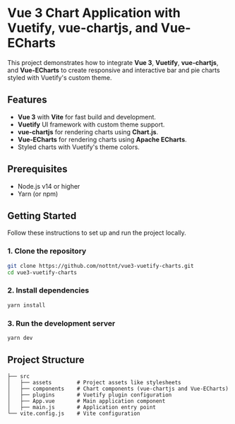 # Vue 3 Chart Application with Vuetify, vue-chartjs, and Vue-ECharts

This project demonstrates how to integrate **Vue 3**, **Vuetify**, **vue-chartjs**, and **Vue-ECharts** to create responsive and interactive bar and pie charts styled with Vuetify's custom theme.

## Features

- **Vue 3** with **Vite** for fast build and development.
- **Vuetify** UI framework with custom theme support.
- **vue-chartjs** for rendering charts using **Chart.js**.
- **Vue-ECharts** for rendering charts using **Apache ECharts**.
- Styled charts with Vuetify's theme colors.

## Prerequisites

- Node.js v14 or higher
- Yarn (or npm)

## Getting Started

Follow these instructions to set up and run the project locally.

### 1. Clone the repository

```bash
git clone https://github.com/nottnt/vue3-vuetify-charts.git
cd vue3-vuetify-charts
```

### 2. Install dependencies

```bash
yarn install
```

### 3. Run the development server

```bash
yarn dev
```

## Project Structure

```
├── src
│   ├── assets        # Project assets like stylesheets
│   ├── components    # Chart components (vue-chartjs and Vue-ECharts)
│   ├── plugins       # Vuetify plugin configuration
│   ├── App.vue       # Main application component
│   ├── main.js       # Application entry point
└── vite.config.js    # Vite configuration
```
